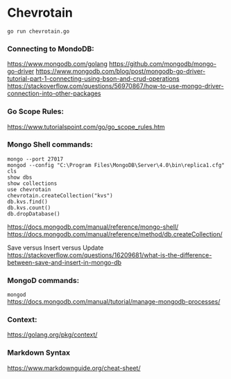 # Chevrotain
`go run chevrotain.go`

### Connecting to MondoDB:
https://www.mongodb.com/golang
https://github.com/mongodb/mongo-go-driver
https://www.mongodb.com/blog/post/mongodb-go-driver-tutorial-part-1-connecting-using-bson-and-crud-operations
https://stackoverflow.com/questions/56970867/how-to-use-mongo-driver-connection-into-other-packages

### Go Scope Rules:
https://www.tutorialspoint.com/go/go_scope_rules.htm

### Mongo Shell commands:
```
mongo --port 27017
mongod --config "C:\Program Files\MongoDB\Server\4.0\bin\replica1.cfg"
cls
show dbs
show collections
use chevrotain
chevrotain.createCollection("kvs")
db.kvs.find()
db.kvs.count()
db.dropDatabase()
```
https://docs.mongodb.com/manual/reference/mongo-shell/
https://docs.mongodb.com/manual/reference/method/db.createCollection/

Save versus Insert versus Update
https://stackoverflow.com/questions/16209681/what-is-the-difference-between-save-and-insert-in-mongo-db

### MongoD commands:
`mongod`\
https://docs.mongodb.com/manual/tutorial/manage-mongodb-processes/

### Context:
https://golang.org/pkg/context/

### Markdown Syntax
https://www.markdownguide.org/cheat-sheet/
